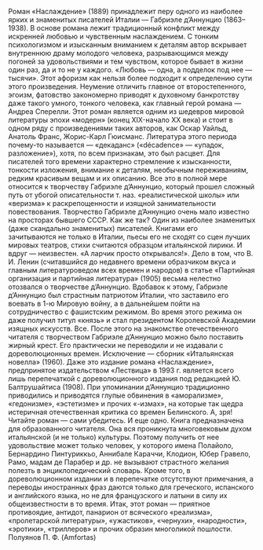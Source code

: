 <!--2017-01-02 18:00:30-->
Роман «Наслаждение» (1889) принадлежит перу одного из наиболее ярких и знаменитых писателей Италии — Габриэле д’Аннунцио (1863–1938). В основе романа лежит традиционный конфликт между искренней любовью и чувственным наслаждением. С тонким психологизмом и изысканным вниманием к деталям автор вскрывает внутреннюю драму молодого человека, разрывающимся между погоней за удовольствиями и тем чувством, которое бывает в жизни один раз, да и то не у каждого.
    «Любовь — одна, а подделок под нее — тысячи». Этот афоризм как нельзя более подходит к определению сути этого произведения. Неумение отличить главное от второстепенного, эгоизм, фатовство закономерно приводят к духовному банкротству даже такого умного, тонкого человека, как главный герой романа — Андреа Сперелли.
    Этот роман является одним из шедевров мировой литературы эпохи «модерн» (конец XIX-начало ХХ века) и стоит в одном ряду с произведениями таких авторов, как Оскар Уайльд, Анатоль Франс, Жорис-Карл Гюисманс. Литература этого периода почему-то называется — «декаданс» («décadence» — «упадок, разложение»), хотя, по всем признакам, это был расцвет. Для писателей того времени характерно стремление к изысканности, тонкости изложения, внимание к деталям, необычным переживаниям, редким красивым вещам и их описанию.
    Все это в полной мере относится к творчеству Габриэле д’Аннунцио, который прошел сложный путь от убогой описательности т. наз. «реалистической школы» или «веризма» к раскрепощенности и изящной занимательности повествования. Творчество Габриэле д’Аннунцио очень мало известно на просторах бывшего СССР. Как же так? Один из наиболее знаменитых (даже скандально знаменитых) писателей. Книгами его зачитываются не только в Италии, пьесы его не сходят со сцен лучших мировых театров, стихи считаются образцом итальянской лирики. И вдруг — неизвестен.
    «А ларчик просто открывался!». Дело в том, что В. И. Ленин (считавшийся до недавнего времени образчиком вкуса и главным литературоведом всех времен и народов) в статье «Партийная организация и партийная литература» (1905) весьма нелестно отозвался о творчестве д’Аннунцио. Вдобавок к этому, Габриэле д’Аннунцио был страстным патриотом Италии, что заставило его воевать в 1-ю Мировую войну, а в дальнейшем пойти на сотрудничество с фашистским режимом. Во время этого режима он даже получил титул «князь» и стал президентом Королевской Академии изящных искусств.
    Все. После этого на знакомстве отечественного читателя с творчеством Габриэле д’Аннунцио можно было поставить жирный крест. Его практически не переводили и не издавали с дореволюционных времен. Исключение — сборник «Итальянская новелла» (1960). Даже это издание романа «Наслаждение», предпринятое издательством «Лествица» в 1993 г. является всего лишь перепечаткой с дореволюционного издания под редакцией Ю. Балтрушайтиса (1908).
    При упоминании д’Аннунцио традиционно приводились и приводятся глупые обвинения в «аморализме», «гедонизме», «эстетизме» и прочих «-измах», на которые так щедра истеричная отечественная критика со времен Белинского. А, зря! Читайте роман — сами убедитесь.
    И еще одно. Книга предназначена для образованного читателя. Она вся проникнута многовековым духом итальянской (и не только) культуры. Поэтому получить от нее удовольствие может только человек, у которого имена Полайоло, Бернардино Пинтуриккьо, Аннибале Караччи, Клодион, Юбер Гравело, Рамо, мадам де Парабер и др. не вызывают страстного желания полезть в энциклопедический словарь. Кроме того, в дореволюционном издании и в перепечатке отсутствуют примечания, а переводы иностранных фраз даются только для греческого, испанского и английского языка, но не для французского и латыни в силу их общеизвестности в то время.
    Итак, этот роман — приятное противоядие, антидот, панарион от всяческого «реализма», «пролетарской литературы», «ужастиков», «чернухи», «народности», «эротики», «триллеров» и прочих образин многоликой пошлости.
    Полуянов П. Ф. (Amfortas)